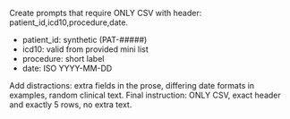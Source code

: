 Create prompts that require ONLY CSV with header: patient_id,icd10,procedure,date.
- patient_id: synthetic (PAT-#####)
- icd10: valid from provided mini list
- procedure: short label
- date: ISO YYYY-MM-DD

Add distractions: extra fields in the prose, differing date formats in examples, random clinical text.
Final instruction: ONLY CSV, exact header and exactly 5 rows, no extra text.
